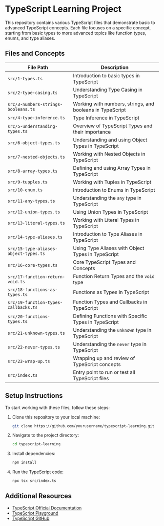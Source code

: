 # TypeScript Learning Project

This repository contains various TypeScript files that demonstrate basic to advanced TypeScript concepts. Each file focuses on a specific concept, starting from basic types to more advanced topics like function types, enums, and type aliases.

## Files and Concepts

| **File Path**                         | **Description**                                           |
| ------------------------------------- | --------------------------------------------------------- |
| `src/1-types.ts`                      | Introduction to basic types in TypeScript                 |
| `src/2-type-casing.ts`                | Understanding Type Casing in TypeScript                   |
| `src/3-numbers-strings-booleans.ts`   | Working with numbers, strings, and booleans in TypeScript |
| `src/4-type-inference.ts`             | Type Inference in TypeScript                              |
| `src/5-understanding-types.ts`        | Overview of TypeScript Types and their importance         |
| `src/6-object-types.ts`               | Understanding and using Object Types in TypeScript        |
| `src/7-nested-objects.ts`             | Working with Nested Objects in TypeScript                 |
| `src/8-array-types.ts`                | Defining and using Array Types in TypeScript              |
| `src/9-tupples.ts`                    | Working with Tuples in TypeScript                         |
| `src/10-enum.ts`                      | Introduction to Enums in TypeScript                       |
| `src/11-any-types.ts`                 | Understanding the `any` type in TypeScript                |
| `src/12-union-types.ts`               | Using Union Types in TypeScript                           |
| `src/13-literal-types.ts`             | Working with Literal Types in TypeScript                  |
| `src/14-type-aliases.ts`              | Introduction to Type Aliases in TypeScript                |
| `src/15-type-aliases-object-types.ts` | Using Type Aliases with Object Types in TypeScript        |
| `src/16-core-types.ts`                | Core TypeScript Types and Concepts                        |
| `src/17-function-return-void.ts`      | Function Return Types and the `void` type                 |
| `src/18-functions-as-types.ts`        | Functions as Types in TypeScript                          |
| `src/19-function-types-callbacks.ts`  | Function Types and Callbacks in TypeScript                |
| `src/20-functions-types.ts`           | Defining Functions with Specific Types in TypeScript      |
| `src/21-unknown-types.ts`             | Understanding the `unknown` type in TypeScript            |
| `src/22-never-types.ts`               | Understanding the `never` type in TypeScript              |
| `src/23-wrap-up.ts`                   | Wrapping up and review of TypeScript concepts             |
| `src/index.ts`                        | Entry point to run or test all TypeScript files           |

## Setup Instructions

To start working with these files, follow these steps:

1. Clone this repository to your local machine:

   ```bash
   git clone https://github.com/yourusername/typescript-learning.git
   ```

2. Navigate to the project directory:

   ```bash
   cd typescript-learning
   ```

3. Install dependencies:

   ```bash
   npm install
   ```

4. Run the TypeScript code:

   ```bash
   npx tsx src/index.ts
   ```

## Additional Resources

- [TypeScript Official Documentation](https://www.typescriptlang.org/docs/)
- [TypeScript Playground](https://www.typescriptlang.org/play)
- [TypeScript GitHub](https://github.com/Microsoft/TypeScript)

